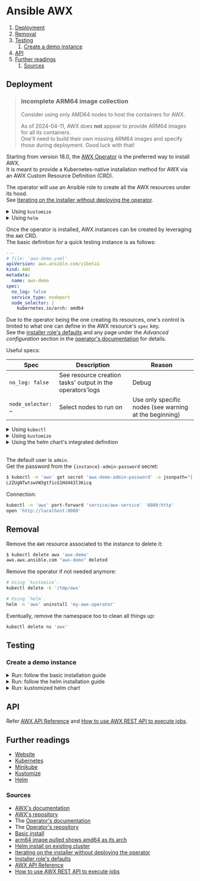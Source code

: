 # Ansible AWX

1. [Deployment](#deployment)
1. [Removal](#removal)
1. [Testing](#testing)
   1. [Create a demo instance](#create-a-demo-instance)
1. [API](#api)
1. [Further readings](#further-readings)
   1. [Sources](#sources)

## Deployment

> ### Incomplete ARM64 image collection
>
> Consider using only AMD64 nodes to host the containers for AWX.
>
> As of 2024-04-11, AWX does **not** appear to provide ARM64 images for all its containers.<br/>
> One'll need to build their own missing ARM64 images and specify those during deployment. Good luck with that!

Starting from version 18.0, the [AWX Operator][operator's documentation] is the preferred way to install AWX.<br/>
It is meant to provide a Kubernetes-native installation method for AWX via an AWX Custom Resource Definition (CRD).

The operator will use an Ansible role to create all the AWX resources under its hood.<br/>
See [Iterating on the installer without deploying the operator].

<details>
  <summary>Using <code>kustomize</code></summary>

```sh
$ mkdir -p '/tmp/awx'
$ cd '/tmp/awx'

# Specify the tag to use.
/tmp/awx$ cat <<EOF > 'kustomization.yaml'
---
apiVersion: kustomize.config.k8s.io/v1beta1
kind: Kustomization
namespace: awx
resources:
  - github.com/ansible/awx-operator/config/default?ref=2.14.0
    # https://github.com/ansible/awx-operator/releases
EOF

# Start the operator.
/tmp/awx$ kubectl apply -k '.'
namespace/awx created
…
deployment.apps/awx-operator-controller-manager created
/tmp/awx$ kubectl -n 'awx' get pods
NAME                                              READY   STATUS    RESTARTS   AGE
awx-operator-controller-manager-8b7dfcb58-k7jt8   2/2     Running   0          10m
```

</details>

<details style="margin-bottom: 1em;">
  <summary>Using <code>helm</code></summary>

```sh
# Add the operator's repository.
$ helm repo add 'awx-operator' 'https://ansible.github.io/awx-operator/'
"awx-operator" has been added to your repositories
$ helm repo update 'awx-operator'
Hang tight while we grab the latest from your chart repositories...
...Successfully got an update from the "awx-operator" chart repository
Update Complete. ⎈Happy Helming!⎈

$ helm search repo 'awx-operator'
NAME                            CHART VERSION   APP VERSION     DESCRIPTION
awx-operator/awx-operator       2.14.0          2.14.0          A Helm chart for the AWX Operator

# Install the operator.
$ helm -n 'awx' upgrade -i --create-namespace 'my-awx-operator' 'awx-operator/awx-operator' --version '2.14.0'
Release "my-awx-operator" does not exist. Installing it now.
NAME: my-awx-operator
LAST DEPLOYED: Mon Apr  8 15:34:00 2024
NAMESPACE: awx
STATUS: deployed
REVISION: 1
TEST SUITE: None
NOTES:
AWX Operator installed with Helm Chart version 2.14.0
$ kubectl -n 'awx' get pods
NAME                                               READY   STATUS      RESTARTS   AGE
awx-operator-controller-manager-75b667b745-g9g9c   2/2     Running     0          17m
```

</details>

Once the operator is installed, AWX instances can be created by leveraging the `AWX` CRD.<br/>
The basic definition for a quick testing instance is as follows:

```yaml
---
# file: 'awx-demo.yaml'
apiVersion: awx.ansible.com/v1beta1
kind: AWX
metadata:
  name: awx-demo
spec:
  no_log: false
  service_type: nodeport
  node_selector: |
    kubernetes.io/arch: amd64
```

Due to the operator being the one creating its resources, one's control is limited to what one can define in the AWX
resource's `spec` key.<br/>
See the [installer role's defaults] and any page under the _Advanced configuration_ section in the
[operator's documentation] for details.

Useful specs:

| Spec               | Description                                               | Reason                                                 |
| ------------------ | --------------------------------------------------------- | ------------------------------------------------------ |
| `no_log: false`    | See resource creation tasks' output in the operators'logs | Debug                                                  |
| `node_selector: …` | Select nodes to run on                                    | Use only specific nodes (see warning at the beginning) |

<details>
  <summary>Using <code>kubectl</code></summary>

```sh
$ cd '/tmp/awx'
/tmp/awx$ kubectl apply -f 'awx-demo.yaml'
```

</details>

<details>
  <summary>Using <code>kustomize</code></summary>

```sh
$ cd '/tmp/awx'

/tmp/awx$ yq -iy '.resources+=["awx-demo.yaml"]' 'kustomization.yaml'
/tmp/awx$ kubectl apply -k '.'
```

</details>

<details>
  <summary>Using the helm chart's integrated definition</summary>

```sh
# Update the operator by telling it to also deploy the AWX instance.
$ helm -n 'awx' upgrade -i --create-namespace 'my-awx-operator' 'awx-operator/awx-operator' --version '2.14.0' \
  --set 'AWX.enabled=true' --set 'AWX.name=awx-demo'
Release "my-awx-operator" has been upgraded. Happy Helming!
NAME: my-awx-operator
LAST DEPLOYED: Mon Apr  8 15:37:47 2024
NAMESPACE: awx
STATUS: deployed
REVISION: 2
TEST SUITE: None
NOTES:
AWX Operator installed with Helm Chart version 2.14.0
$ kubectl -n 'awx' get pods
NAME                                               READY   STATUS      RESTARTS   AGE
awx-demo-migration-24.1.0-qhbq2                    0/1     Completed   0          12m
awx-demo-postgres-15-0                             1/1     Running     0          13m
awx-demo-task-87756dfbc-chx9t                      4/4     Running     0          12m
awx-demo-web-69d6d5d6c-wdxlv                       3/3     Running     0          12m
awx-operator-controller-manager-75b667b745-g9g9c   2/2     Running     0          17m
```

</details><br/>

The default user is `admin`.<br/>
Get the password from the `{instance}-admin-password` secret:

```sh
$ kubectl -n 'awx' get secret 'awx-demo-admin-password' -o jsonpath="{.data.password}" | base64 --decode
L2ZUgNTwtswVW3gtficG1Hd443l3Kicq
```

Connection:

```sh
kubectl -n 'awx' port-forward 'service/awx-service' '8080:http'
open 'http://localhost:8080'
```

## Removal

Remove the `AWX` resource associated to the instance to delete it:

```sh
$ kubectl delete awx 'awx-demo'
awx.awx.ansible.com "awx-demo" deleted
```

Remove the operator if not needed anymore:

```sh
# Using `kustomize`.
kubectl delete -k '/tmp/awx'

# Using `helm`.
helm -n 'awx' uninstall 'my-awx-operator'
```

Eventually, remove the namespace too to clean all things up:

```sh
kubectl delete ns 'awx'
```

## Testing

### Create a demo instance

<details>
  <summary>Run: follow the basic installation guide</summary>

[Guide][basic install]

  <details style="margin-left: 1em">
    <summary>
      1. ARM, Mac OS X, <code>minikube</code>, <code>kustomize</code>: failed: ARM images for AWX not available
    </summary>

```sh
$ minikube start --cpus=4 --memory=6g --addons=ingress
…
🌟  Enabled addons: storage-provisioner, default-storageclass, ingress
🏄  Done! kubectl is now configured to use "minikube" cluster and "default" namespace by default

$ mkdir -p '/tmp/awx'
$ cd '/tmp/awx'

$ # There was no ARM version of the 'kube-rbac-proxy' image upstream, so it was impossible to just use the `make deploy`
$ # command as explained in the basic install.
$ # Defaulting to use 'quay.io' as repository as the ARM version of that image is available there.
$ cat <<EOF > 'kustomization.yaml'
---
apiVersion: kustomize.config.k8s.io/v1beta1
kind: Kustomization
namespace: awx
resources:
  - github.com/ansible/awx-operator/config/default?ref=2.14.0
    # https://github.com/ansible/awx-operator/releases
images:
  - name: quay.io/ansible/awx-operator
    newTag: 2.14.0   # same as awx-operator in resources
  - name: gcr.io/kubebuilder/kube-rbac-proxy
    # no ARM version upstream, defaulting to quay.io
    newName: quay.io/brancz/kube-rbac-proxy
    newTag: v0.16.0-arm64
EOF
$ kubectl apply -k '.'
namespace/awx created
…
deployment.apps/awx-operator-controller-manager created
$ kubectl -n 'awx' get pods
NAME                                              READY   STATUS    RESTARTS   AGE
awx-operator-controller-manager-8b7dfcb58-k7jt8   2/2     Running   0          3m42s

$ cat <<EOF > 'awx-demo.yaml'
---
apiVersion: awx.ansible.com/v1beta1
kind: AWX
metadata:
  name: awx-demo
spec:
  service_type: nodeport
EOF
$ yq -iy '.resources+=["awx-demo.yaml"]' 'kustomization.yaml'
$ kubectl apply -k '.'  # this failed because awx has no ARM images yet

$ # Fine. I'll do it myself.
$ git clone 'https://github.com/ansible/awx.git'
$ cd 'awx'
$ make awx-kube-build
…
ERROR: failed to solve: process "/bin/sh -c make sdist && /var/lib/awx/venv/awx/bin/pip install dist/awx.tar.gz" did not complete successfully: exit code: 2
make: *** [awx-kube-build] Error 1
$ # (ノಠ益ಠ)ノ彡┻━┻
```

  </details>
  <details style="margin-left: 1em">
    <summary>2. AMD64, OpenSUSE Leap 15.5, <code>minikube</code>, <code>kustomize</code></summary>

```sh
$ minikube start --cpus=4 --memory=6g --addons=ingress
😄  minikube v1.29.0 on Opensuse-Leap 15.5
…
🌟  Enabled addons: storage-provisioner, default-storageclass, ingress
🏄  Done! kubectl is now configured to use "minikube" cluster and "default" namespace by default

$ mkdir -p '/tmp/awx'
$ cd '/tmp/awx'

$ # Simulating the need to use a custom repository for the sake of testing, so I cannot just use the `make deploy`
$ # command as explained in the basic install.
$ # In this case, the repository will be 'quay.io'.
$ cat <<EOF > 'kustomization.yaml'
---
apiVersion: kustomize.config.k8s.io/v1beta1
kind: Kustomization
namespace: awx
resources:
  - github.com/ansible/awx-operator/config/default?ref=2.14.0
    # https://github.com/ansible/awx-operator/releases
images:
  - name: quay.io/ansible/awx-operator
    newTag: 2.14.0   # same as awx-operator in resources
EOF
$ minikube kubectl -- apply -k '.'
namespace/awx created
…
deployment.apps/awx-operator-controller-manager created
$ minikube kubectl -- -n 'awx' get pods
NAME                                               READY   STATUS    RESTARTS   AGE
awx-operator-controller-manager-75b667b745-hjfc7   2/2     Running   0          3m43s

$ cat <<EOF > 'awx-demo.yaml'
---
apiVersion: awx.ansible.com/v1beta1
kind: AWX
metadata:
  name: awx-demo
spec:
  service_type: nodeport
EOF
$ yq -iy '.resources+=["awx-demo.yaml"]' 'kustomization.yaml'
$ minikube kubectl -- apply -k '.'
serviceaccount/awx-operator-controller-manager unchanged
…
deployment.apps/awx-operator-controller-manager unchanged
awx.awx.ansible.com/awx-demo created
$ minikube kubectl -- -n 'awx' get podsminikube kubectl -- -n 'awx' get pods
NAME                                               READY   STATUS      RESTARTS   AGE
awx-demo-migration-24.1.0-kqxcj                    0/1     Completed   0          9s
awx-demo-postgres-15-0                             1/1     Running     0          61s
awx-demo-task-7fcbb46c5d-ckf9d                     4/4     Running     0          48s
awx-demo-web-58668794c8-rfd7d                      3/3     Running     0          49s
awx-operator-controller-manager-75b667b745-hjfc7   2/2     Running     0          93s

$ # Default user is 'admin'.
$ minikube kubectl -- -n 'awx' get secret 'awx-demo-admin-password' -o jsonpath="{.data.password}" | base64 --decode
L2ZUgNTwtswVW3gtficG1Hd443l3Kicq
$ xdg-open $(minikube service -n 'awx' 'awx-demo-service' --url)

$ minikube kubectl -- delete -k '.'
```

  </details><br/>
</details>

<details>
  <summary>Run: follow the helm installation guide</summary>

[Guide][helm install on existing cluster]

  <details style="margin-left: 1em">
    <summary>1. AMD64, OpenSUSE Leap 15.5, <code>minikube</code>, <code>helm</code></summary>

```sh
$ minikube start --cpus=4 --memory=6g --addons=ingress
😄  minikube v1.29.0 on Opensuse-Leap 15.5
…
🌟  Enabled addons: storage-provisioner, default-storageclass, ingress
🏄  Done! kubectl is now configured to use "minikube" cluster and "default" namespace by default

$ helm repo add 'awx-operator' 'https://ansible.github.io/awx-operator/'
"awx-operator" has been added to your repositories
$ helm repo update 'awx-operator'
Hang tight while we grab the latest from your chart repositories...
...Successfully got an update from the "awx-operator" chart repository
Update Complete. ⎈Happy Helming!⎈

$ helm search repo 'awx-operator'
NAME                            CHART VERSION   APP VERSION     DESCRIPTION
awx-operator/awx-operator       2.14.0          2.14.0          A Helm chart for the AWX Operator

$ helm -n 'awx' upgrade -i --create-namespace 'my-awx-operator' 'awx-operator/awx-operator' --version '2.14.0'
Release "my-awx-operator" does not exist. Installing it now.
NAME: my-awx-operator
LAST DEPLOYED: Mon Apr  8 15:34:00 2024
NAMESPACE: awx
STATUS: deployed
REVISION: 1
TEST SUITE: None
NOTES:
AWX Operator installed with Helm Chart version 2.14.0
$ minikube kubectl -- -n 'awx' get pods
NAME                                              READY   STATUS    RESTARTS   AGE
awx-operator-controller-manager-8b7dfcb58-k7jt8   2/2     Running   0          3m

$ helm -n 'awx' upgrade -i --create-namespace 'my-awx-operator' 'awx-operator/awx-operator' --version '2.14.0' \
  --set 'AWX.enabled=true' --set 'AWX.name=awx-demo'
Release "my-awx-operator" has been upgraded. Happy Helming!
NAME: my-awx-operator
LAST DEPLOYED: Mon Apr  8 15:37:47 2024
NAMESPACE: awx
STATUS: deployed
REVISION: 2
TEST SUITE: None
NOTES:
AWX Operator installed with Helm Chart version 2.14.0
$ minikube kubectl -- -n 'awx' get pods
NAME                                              READY   STATUS      RESTARTS   AGE
awx-demo-migration-24.1.0-qhbq2                   0/1     Completed   0          12m
awx-demo-postgres-15-0                            1/1     Running     0          13m
awx-demo-task-87756dfbc-chx9t                     4/4     Running     0          12m
awx-demo-web-69d6d5d6c-wdxlv                      3/3     Running     0          12m
awx-operator-controller-manager-8b7dfcb58-k7jt8   2/2     Running     0          17m

$ # Default user is 'admin'.
$ minikube kubectl -- -n 'awx' get secret 'awx-demo-admin-password' -o jsonpath="{.data.password}" | base64 --decode
PoU9pFR2J5oFqymgX9I3I8swFgfZVkam
$ xdg-open $(minikube service -n 'awx' 'awx-demo-service' --url)

$ helm -n 'awx' uninstall 'my-awx-operator'
$ minikube kubectl -- delete ns 'awx'
```

  </details><br/>
</details>

<details>
  <summary>Run: kustomized helm chart</summary>

  <details style="margin-left: 1em">
    <summary>1. AMD64, OpenSUSE Leap 15.5, <code>minikube</code></summary>

<div class="warning" style="
  background-color: rgba(255,255,0,0.0625);
  border: solid yellow;  /* #FFFF00 */
  margin: 1em 0;
  padding: 1em 1em 0;
">
<header style="
  font-weight: bold;
  margin-bottom: 0.5em;
">Warning</header>

Mind including the CRDs from the helm chart.

</div>

```sh
$ minikube start --cpus=4 --memory=6g --addons=ingress
😄  minikube v1.29.0 on Opensuse-Leap 15.5
…
🌟  Enabled addons: storage-provisioner, default-storageclass, ingress
🏄  Done! kubectl is now configured to use "minikube" cluster and "default" namespace by default

$ mkdir -p '/tmp/awx'
$ cd '/tmp/awx'

$ cat <<EOF > 'namespace.yaml'
---
apiVersion: v1
kind: Namespace
metadata:
  name: awx
EOF
$ cat <<EOF > 'kustomization.yaml'
---
apiVersion: kustomize.config.k8s.io/v1beta1
kind: Kustomization
namespace: awx
resources:
  - namespace.yaml
helmCharts:
  - name: awx-operator
    repo: https://ansible.github.io/awx-operator/
    version: 2.14.0
    releaseName: awx-operator
    includeCRDs: true
EOF
$ minikube kubectl -- apply -f <(minikube kubectl -- kustomize --enable-helm)
namespace/awx created
customresourcedefinition.apiextensions.k8s.io/awxbackups.awx.ansible.com created
…
deployment.apps/awx-operator-controller-manager created
$ minikube kubectl -- -n 'awx' get pods
NAME                                               READY   STATUS    RESTARTS   AGE
awx-operator-controller-manager-787d4945fb-fdffx   2/2     Running   0          3m36s

$ cat <<EOF > 'awx-demo.yaml'
---
apiVersion: awx.ansible.com/v1beta1
kind: AWX
metadata:
  name: awx-demo
spec:
  service_type: nodeport
EOF
$ yq -iy '.resources+=["awx-demo.yaml"]' 'kustomization.yaml'
$ minikube kubectl -- apply -f <(minikube kubectl -- kustomize --enable-helm)
namespace/awx unchanged
…
deployment.apps/awx-operator-controller-manager unchanged
awx.awx.ansible.com/awx-demo created
$ minikube kubectl -- -n 'awx' get pods
NAME                                               READY   STATUS      RESTARTS   AGE
awx-demo-migration-24.1.0-zwv8w                    0/1     Completed   0          115s
awx-demo-postgres-15-0                             1/1     Running     0          10m
awx-demo-task-9c4655cb9-cmz87                      4/4     Running     0          8m3s
awx-demo-web-77f65cc65f-qhqrm                      3/3     Running     0          8m4s
awx-operator-controller-manager-787d4945fb-fdffx   2/2     Running     0          14m

$ # Default user is 'admin'.
$ minikube kubectl -- -n 'awx' get secret 'awx-demo-admin-password' -o jsonpath="{.data.password}" | base64 --decode
DgHIaA9onZj106osEmvECigzsBqutHqI
$ xdg-open $(minikube service -n 'awx' 'awx-demo-service' --url)

$ minikube kubectl -- delete -f <(minikube kubectl -- kustomize --enable-helm)
```

  </details>
</details>

## API

Refer [AWX API Reference] and [How to use AWX REST API to execute jobs].

## Further readings

- [Website]
- [Kubernetes]
- [Minikube]
- [Kustomize]
- [Helm]

### Sources

- [AWX's documentation]
- [AWX's repository]
- The [Operator's documentation]
- The [Operator's repository]
- [Basic install]
- [arm64 image pulled shows amd64 as its arch]
- [Helm install on existing cluster]
- [Iterating on the installer without deploying the operator]
- [Installer role's defaults]
- [AWX API Reference]
- [How to use AWX REST API to execute jobs]

<!--
  Reference
  ═╬═Time══
  -->

<!-- Knowledge base -->
[helm]: kubernetes/helm.md
[kubernetes]: kubernetes/README.md
[kustomize]: kubernetes/kustomize.md
[minikube]: kubernetes/minikube.md

<!-- Upstream -->
[awx api reference]: https://ansible.readthedocs.io/projects/awx/en/latest/rest_api/
[awx's documentation]: https://ansible.readthedocs.io/projects/awx/en/latest/
[awx's repository]: https://github.com/ansible/awx/
[basic install]: https://ansible.readthedocs.io/projects/awx-operator/en/latest/installation/basic-install.html
[helm install on existing cluster]: https://ansible.readthedocs.io/projects/awx-operator/en/latest/installation/helm-install-on-existing-cluster.html
[installer role's defaults]: https://github.com/ansible/awx-operator/blob/ffba1b4712a0b03f1faedfa70e3a9ef0d443e4a6/roles/installer/defaults/main.yml
[iterating on the installer without deploying the operator]: https://ansible.readthedocs.io/projects/awx-operator/en/latest/troubleshooting/debugging.html#iterating-on-the-installer-without-deploying-the-operator
[operator's documentation]: https://ansible.readthedocs.io/projects/awx-operator/en/latest/
[operator's repository]: https://github.com/ansible/awx-operator/
[website]: https://www.ansible.com/awx/

<!-- Others -->
[arm64 image pulled shows amd64 as its arch]: https://github.com/brancz/kube-rbac-proxy/issues/79#issuecomment-826557647
[how to use awx rest api to execute jobs]: https://www.dbi-services.com/blog/how-to-use-awx-rest-api-to-execute-jobs/
